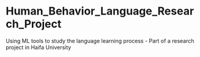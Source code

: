# Human_Behavior_Language_Research_Project
Using ML tools to study the language learning process - Part of a research project in Haifa University
